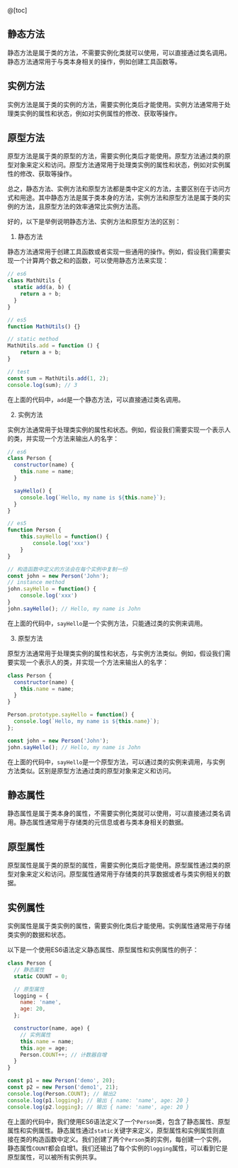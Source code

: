 @[toc]


## 静态方法

静态方法是属于类的方法，不需要实例化类就可以使用，可以直接通过类名调用。静态方法通常用于与类本身相关的操作，例如创建工具函数等。

## 实例方法

实例方法是属于类的实例的方法，需要实例化类后才能使用。实例方法通常用于处理类实例的属性和状态，例如对实例属性的修改、获取等操作。

## 原型方法

原型方法是属于类的原型的方法，需要实例化类后才能使用。原型方法通过类的原型对象来定义和访问。原型方法通常用于处理类实例的属性和状态，例如对实例属性的修改、获取等操作。

总之，静态方法、实例方法和原型方法都是类中定义的方法，主要区别在于访问方式和用途。其中静态方法是属于类本身的方法，实例方法和原型方法是属于类的实例的方法，且原型方法的效率通常比实例方法高。

好的，以下是举例说明静态方法、实例方法和原型方法的区别：

1. 静态方法

静态方法通常用于创建工具函数或者实现一些通用的操作。例如，假设我们需要实现一个计算两个数之和的函数，可以使用静态方法来实现：

```js
// es6
class MathUtils {
  static add(a, b) {
    return a + b;
  }
}

// es5
function MathUtils() {}

// static method
MathUtils.add = function () {
	return a + b;
}

// test
const sum = MathUtils.add(1, 2);
console.log(sum); // 3
```

在上面的代码中，`add`是一个静态方法，可以直接通过类名调用。

2. 实例方法

实例方法通常用于处理类实例的属性和状态。例如，假设我们需要实现一个表示人的类，并实现一个方法来输出人的名字：

```js
// es6
class Person {
  constructor(name) {
    this.name = name;
  }

  sayHello() {
    console.log(`Hello, my name is ${this.name}`);
  }
}

// es5
function Person {
	this.sayHello = function() {
		console.log('xxx')
	}
}

// 构造函数中定义的方法会在每个实例中复制一份
const john = new Person('John');
// instance method
john.sayHello = function() {
	console.log('xxx')
}
john.sayHello(); // Hello, my name is John
```

在上面的代码中，`sayHello`是一个实例方法，只能通过类的实例来调用。

3. 原型方法

原型方法通常用于处理类实例的属性和状态，与实例方法类似。例如，假设我们需要实现一个表示人的类，并实现一个方法来输出人的名字：

```js
class Person {
  constructor(name) {
    this.name = name;
  }
}

Person.prototype.sayHello = function() {
  console.log(`Hello, my name is ${this.name}`);
};

const john = new Person('John');
john.sayHello(); // Hello, my name is John
```

在上面的代码中，`sayHello`是一个原型方法，可以通过类的实例来调用，与实例方法类似。区别是原型方法通过类的原型对象来定义和访问。


## 静态属性

静态属性是属于类本身的属性，不需要实例化类就可以使用，可以直接通过类名调用。静态属性通常用于存储类的元信息或者与类本身相关的数据。

## 原型属性

原型属性是属于类的原型的属性，需要实例化类后才能使用。原型属性通过类的原型对象来定义和访问。原型属性通常用于存储类的共享数据或者与类实例相关的数据。

## 实例属性

实例属性是属于类实例的属性，需要实例化类后才能使用。实例属性通常用于存储类实例的数据和状态。

以下是一个使用ES6语法定义静态属性、原型属性和实例属性的例子：

```js
class Person {
  // 静态属性
  static COUNT = 0;

  // 原型属性
  logging = {
    name: 'name',
    age: 20,
  };

  constructor(name, age) {
    // 实例属性
    this.name = name;
    this.age = age;
    Person.COUNT++; // 计数器自增
  }
}

const p1 = new Person('demo', 20);
const p2 = new Person('demo1', 21);
console.log(Person.COUNT); // 输出2
console.log(p1.logging); // 输出 { name: 'name', age: 20 }
console.log(p2.logging); // 输出 { name: 'name', age: 20 }
```

在上面的代码中，我们使用ES6语法定义了一个`Person`类，包含了静态属性、原型属性和实例属性。静态属性通过`static`关键字来定义，原型属性和实例属性则直接在类的构造函数中定义。我们创建了两个`Person`类的实例，每创建一个实例，静态属性`COUNT`都会自增1。我们还输出了每个实例的`logging`属性，可以看到它是原型属性，可以被所有实例共享。